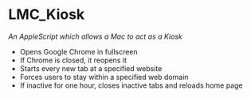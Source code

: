 # LMC_Kiosk
*An AppleScript which allows a Mac to act as a Kiosk*

* Opens Google Chrome in fullscreen
* If Chrome is closed, it reopens it
* Starts every new tab at a specified website
* Forces users to stay within a specified web domain
* If inactive for one hour, closes inactive tabs and reloads home page
